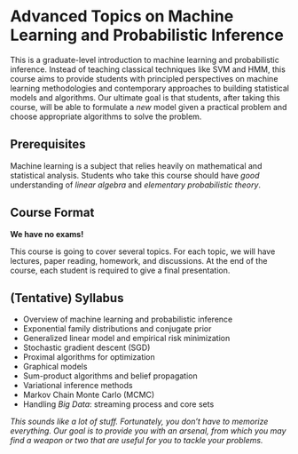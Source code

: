 # Advanced Topics on Machine Learning and Probabilistic Inference

This is a graduate-level introduction to machine learning and probabilistic inference. Instead of teaching classical techniques like SVM and HMM, this course aims to provide students with principled perspectives on machine learning methodologies and contemporary approaches to building statistical models and algorithms. Our ultimate goal is that students, after taking this course, will be able to formulate a *new* model given a practical problem and choose appropriate algorithms to solve the problem.

## Prerequisites

Machine learning is a subject that relies heavily on mathematical and statistical analysis. Students who take this course should have *good* understanding of *linear algebra* and *elementary probabilistic theory*. 

## Course Format

**We have no exams!**

This course is going to cover several topics. For each topic, we will have lectures, paper reading, homework, and discussions. At the end of the course, each student is required to give a final presentation.

## (Tentative) Syllabus

- Overview of machine learning and probabilistic inference
- Exponential family distributions and conjugate prior
- Generalized linear model and empirical risk minimization
- Stochastic gradient descent (SGD)
- Proximal algorithms for optimization
- Graphical models
- Sum-product algorithms and belief propagation
- Variational inference methods
- Markov Chain Monte Carlo (MCMC)
- Handling *Big Data*: streaming process and core sets

*This sounds like a lot of stuff. Fortunately, you don’t have to memorize everything. Our goal is to provide you with an arsenal, from which you may find a weapon or two that are useful for you to tackle your problems.*






